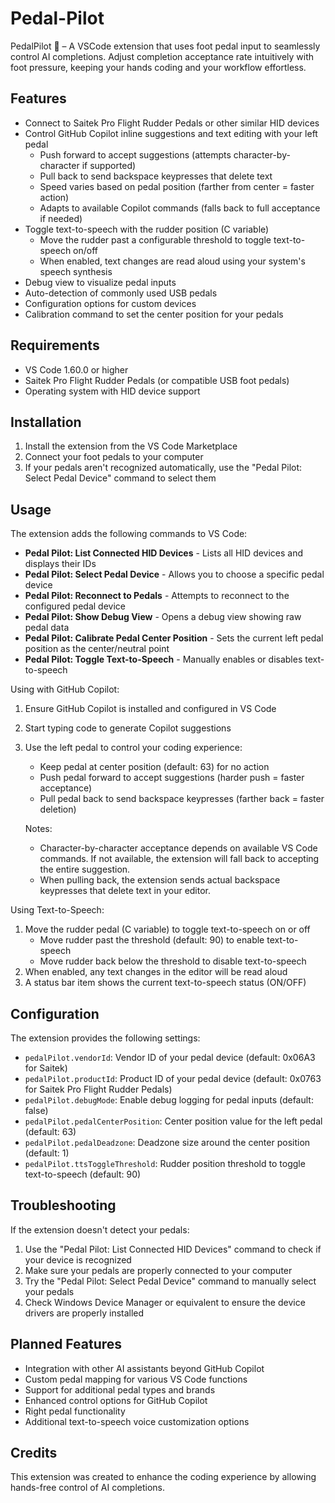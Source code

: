 # Pedal-Pilot

PedalPilot 🚀 – A VSCode extension that uses foot pedal input to seamlessly control AI completions. Adjust completion acceptance rate intuitively with foot pressure, keeping your hands coding and your workflow effortless.

## Features

- Connect to Saitek Pro Flight Rudder Pedals or other similar HID devices
- Control GitHub Copilot inline suggestions and text editing with your left pedal
  - Push forward to accept suggestions (attempts character-by-character if supported)
  - Pull back to send backspace keypresses that delete text
  - Speed varies based on pedal position (farther from center = faster action)
  - Adapts to available Copilot commands (falls back to full acceptance if needed)
- Toggle text-to-speech with the rudder position (C variable)
  - Move the rudder past a configurable threshold to toggle text-to-speech on/off
  - When enabled, text changes are read aloud using your system's speech synthesis
- Debug view to visualize pedal inputs
- Auto-detection of commonly used USB pedals
- Configuration options for custom devices
- Calibration command to set the center position for your pedals

## Requirements

- VS Code 1.60.0 or higher
- Saitek Pro Flight Rudder Pedals (or compatible USB foot pedals)
- Operating system with HID device support

## Installation

1. Install the extension from the VS Code Marketplace
2. Connect your foot pedals to your computer
3. If your pedals aren't recognized automatically, use the "Pedal Pilot: Select Pedal Device" command to select them

## Usage

The extension adds the following commands to VS Code:

- **Pedal Pilot: List Connected HID Devices** - Lists all HID devices and displays their IDs
- **Pedal Pilot: Select Pedal Device** - Allows you to choose a specific pedal device
- **Pedal Pilot: Reconnect to Pedals** - Attempts to reconnect to the configured pedal device
- **Pedal Pilot: Show Debug View** - Opens a debug view showing raw pedal data
- **Pedal Pilot: Calibrate Pedal Center Position** - Sets the current left pedal position as the center/neutral point
- **Pedal Pilot: Toggle Text-to-Speech** - Manually enables or disables text-to-speech

Using with GitHub Copilot:
1. Ensure GitHub Copilot is installed and configured in VS Code
2. Start typing code to generate Copilot suggestions
3. Use the left pedal to control your coding experience:
   - Keep pedal at center position (default: 63) for no action
   - Push pedal forward to accept suggestions (harder push = faster acceptance)
   - Pull pedal back to send backspace keypresses (farther back = faster deletion)
   
   Notes: 
   - Character-by-character acceptance depends on available VS Code commands. If not available, the extension will fall back to accepting the entire suggestion.
   - When pulling back, the extension sends actual backspace keypresses that delete text in your editor.

Using Text-to-Speech:
1. Move the rudder pedal (C variable) to toggle text-to-speech on or off
   - Move rudder past the threshold (default: 90) to enable text-to-speech
   - Move rudder back below the threshold to disable text-to-speech
2. When enabled, any text changes in the editor will be read aloud
3. A status bar item shows the current text-to-speech status (ON/OFF)

## Configuration

The extension provides the following settings:

- `pedalPilot.vendorId`: Vendor ID of your pedal device (default: 0x06A3 for Saitek)
- `pedalPilot.productId`: Product ID of your pedal device (default: 0x0763 for Saitek Pro Flight Rudder Pedals)
- `pedalPilot.debugMode`: Enable debug logging for pedal inputs (default: false)
- `pedalPilot.pedalCenterPosition`: Center position value for the left pedal (default: 63)
- `pedalPilot.pedalDeadzone`: Deadzone size around the center position (default: 1)
- `pedalPilot.ttsToggleThreshold`: Rudder position threshold to toggle text-to-speech (default: 90)

## Troubleshooting

If the extension doesn't detect your pedals:

1. Use the "Pedal Pilot: List Connected HID Devices" command to check if your device is recognized
2. Make sure your pedals are properly connected to your computer
3. Try the "Pedal Pilot: Select Pedal Device" command to manually select your pedals
4. Check Windows Device Manager or equivalent to ensure the device drivers are properly installed

## Planned Features

- Integration with other AI assistants beyond GitHub Copilot
- Custom pedal mapping for various VS Code functions
- Support for additional pedal types and brands
- Enhanced control options for GitHub Copilot
- Right pedal functionality
- Additional text-to-speech voice customization options

## Credits

This extension was created to enhance the coding experience by allowing hands-free control of AI completions.
